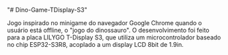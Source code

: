 "# Dino-Game-TDisplay-S3" 

  Jogo inspirado no minigame do navegador Google Chrome quando o usuário está offline, o "jogo do dinossauro".
  O desenvolvimento foi feito para a placa LILYGO T-Display S3, que utiliza um microcontrolador baseado no chip
 ESP32-S3R8, acoplado a um display LCD 8bit de 1.9in.
